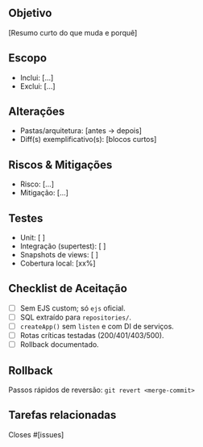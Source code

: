 ## Objetivo
[Resumo curto do que muda e porquê]

## Escopo
- Inclui: [...]
- Exclui: [...]

## Alterações
- Pastas/arquitetura: [antes → depois]
- Diff(s) exemplificativo(s): [blocos curtos]

## Riscos & Mitigações
- Risco: [...]
- Mitigação: [...]

## Testes
- Unit: [ ]
- Integração (supertest): [ ]
- Snapshots de views: [ ]
- Cobertura local: [xx%]

## Checklist de Aceitação
- [ ] Sem EJS custom; só `ejs` oficial.
- [ ] SQL extraído para `repositories/`.
- [ ] `createApp()` sem `listen` e com DI de serviços.
- [ ] Rotas críticas testadas (200/401/403/500).
- [ ] Rollback documentado.

## Rollback
Passos rápidos de reversão: `git revert <merge-commit>`

## Tarefas relacionadas
Closes #[issues]
